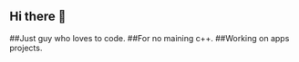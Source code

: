 ## Hi there 👋
##Just guy who loves to code.
##For no maining c++.
##Working on apps projects.
<!--
**dbFifi/dbFifi** is a ✨ _special_ ✨ repository because its `README.md` (this file) appears on your GitHub profile.

Here are some ideas to get you started:

Just guy who loves to code.
For no maining c++.
Working on apps projects.
